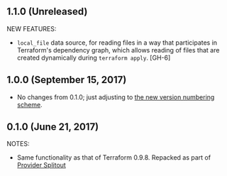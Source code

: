 ## 1.1.0 (Unreleased)

NEW FEATURES:

* `local_file` data source, for reading files in a way that participates in Terraform's dependency graph, which allows reading of files that are created dynamically during `terraform apply`. [GH-6]

## 1.0.0 (September 15, 2017)

* No changes from 0.1.0; just adjusting to [the new version numbering scheme](https://www.hashicorp.com/blog/hashicorp-terraform-provider-versioning/).

## 0.1.0 (June 21, 2017)

NOTES:

* Same functionality as that of Terraform 0.9.8. Repacked as part of [Provider Splitout](https://www.hashicorp.com/blog/upcoming-provider-changes-in-terraform-0-10/)
